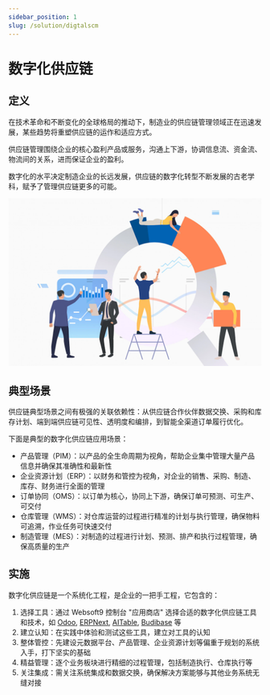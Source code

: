 ```yaml
---
sidebar_position: 1
slug: /solution/digtalscm
---
```


# 数字化供应链

## 定义

在技术革命和不断变化的全球格局的推动下，制造业的供应链管理领域正在迅速发展，某些趋势将重塑供应链的运作和适应方式。  

供应链管理围绕企业的核心盈利产品或服务，沟通上下游，协调信息流、资金流、物流间的关系，进而保证企业的盈利。  

数字化的水平决定制造企业的长远发展，供应链的数字化转型不断发展的古老学科，赋予了管理供应链更多的可能。

![](./assets/digital-transformation-feature.webp)


## 典型场景

供应链典型场景之间有极强的关联依赖性：从供应链合作伙伴数据交换、采购和库存计划、端到端供应链可见性、透明度和编排，到智能全渠道订单履行优化。  

下面是典型的数字化供应链应用场景：  

* 产品管理（PIM）：以产品的全生命周期为视角，帮助企业集中管理大量产品信息并确保其准确性和最新性
* 企业资源计划（ERP）：以财务和管控为视角，对企业的销售、采购、制造、库存、财务进行全面的管理
* 订单协同（OMS）：以订单为核心，协同上下游，确保订单可预测、可生产、可交付
* 仓库管理（WMS）：对仓库运营的过程进行精准的计划与执行管理，确保物料可追溯，作业任务可快速交付
* 制造管理（MES）：对制造的过程进行计划、预测、排产和执行过程管理，确保高质量的生产

## 实施

数字化供应链是一个系统化工程，是企业的一把手工程，它包含的：

1. 选择工具：通过 Websoft9 控制台 "应用商店" 选择合适的数字化供应链工具和技术，如 [Odoo](../odoo), [ERPNext](../erpnext), [AITable](../aitable), [Budibase](../budibase) 等
2. 建立认知：在实践中体验和测试这些工具，建立对工具的认知
3. 整体管控：先建设元数据平台、产品管理、企业资源计划等偏重于规划的系统入手，打下坚实的基础
4. 精益管理：逐个业务板块进行精细的过程管理，包括制造执行、仓库执行等
5. 关注集成：需关注系统集成和数据交换，确保解决方案能够与其他业务系统无缝对接